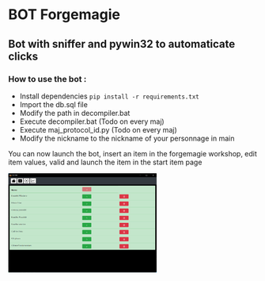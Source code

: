 # BOT Forgemagie

## Bot with sniffer and pywin32 to automaticate clicks

### How to use the bot :
- Install dependencies ``pip install -r requirements.txt``
- Import the db.sql file
- Modify the path in decompiler.bat
- Execute decompiler.bat (Todo on every maj)
- Execute maj_protocol_id.py (Todo on every maj)
- Modify the nickname to the nickname of your personnage in main

You can now launch the bot, insert an item in the forgemagie workshop, 
edit item values, valid and launch the item in the start item page

<img src="gui/assets/images/StartPage.PNG" width="300" height="200" />